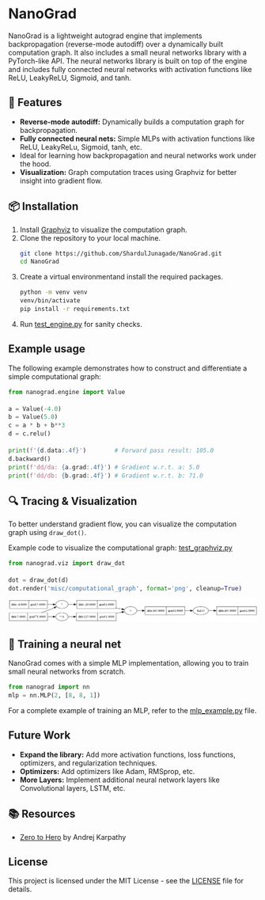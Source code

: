 # NanoGrad

NanoGrad is a lightweight autograd engine that implements backpropagation (reverse-mode autodiff) over a dynamically built computation graph. It also includes a small neural networks library with a PyTorch-like API. The neural networks library is built on top of the engine and includes fully connected neural networks with activation functions like ReLU, LeakyReLU, Sigmoid, and tanh.


## 🚀 Features
- **Reverse-mode autodiff:** Dynamically builds a computation graph for backpropagation.
- **Fully connected neural nets:** Simple MLPs with activation functions like ReLU, LeakyReLu, Sigmoid, tanh, etc.
- Ideal for learning how backpropagation and neural networks work under the hood.
- **Visualization:** Graph computation traces using Graphviz for better insight into gradient flow.

## 📦 Installation

1. Install [Graphviz](https://graphviz.org/download/) to visualize the computation graph.
2. Clone the repository to your local machine.
    ```sh
    git clone https://github.com/ShardulJunagade/NanoGrad.git
    cd NanoGrad
    ```
3. Create a virtual environmentand install the required packages.
    ```sh
    python -m venv venv
    venv/bin/activate
    pip install -r requirements.txt
    ```
4. Run [test_engine.py](misc/test_engine.py) for sanity checks.


## Example usage

The following example demonstrates how to construct and differentiate a simple computational graph:

```python
from nanograd.engine import Value

a = Value(-4.0)
b = Value(5.0)
c = a * b + b**3
d = c.relu()

print(f'{d.data:.4f}')        # Forward pass result: 105.0
d.backward()
print(f'dd/da: {a.grad:.4f}') # Gradient w.r.t. a: 5.0
print(f'dd/db: {b.grad:.4f}') # Gradient w.r.t. b: 71.0
```

## 🔍 Tracing & Visualization
To better understand gradient flow, you can visualize the computation graph using `draw_dot()`.

Example code to visualize the computational graph: [test_graphviz.py](misc/test_graphviz.py)
```python
from nanograd.viz import draw_dot

dot = draw_dot(d)
dot.render('misc/computational_graph', format='png', cleanup=True)
```

![Computational Graph](misc/computational_graph.png)


## 🧠 Training a neural net

NanoGrad comes with a simple MLP implementation, allowing you to train small neural networks from scratch. 
```python
from nanograd import nn
mlp = nn.MLP(2, [8, 8, 1])
```

For a complete example of training an MLP, refer to the [mlp_example.py](misc/mlp_example.py) file.


## Future Work
- **Expand the library:** Add more activation functions, loss functions, optimizers, and regularization techniques.
- **Optimizers:** Add optimizers like Adam, RMSprop, etc.
- **More Layers:** Implement additional neural network layers like Convolutional layers, LSTM, etc.


## 📚 Resources
- [Zero to Hero](https://karpathy.ai/zero-to-hero.html) by Andrej Karpathy



## License

This project is licensed under the MIT License - see the [LICENSE](LICENSE) file for details.
